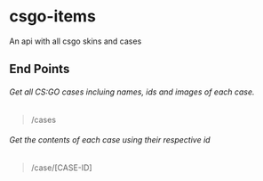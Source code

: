 # csgo-items
An api with all csgo skins and cases


## End Points
###### Get all CS:GO cases incluing names, ids and images of each case.
> /cases

###### Get the contents of each case using their respective id
>/case/[CASE-ID]
